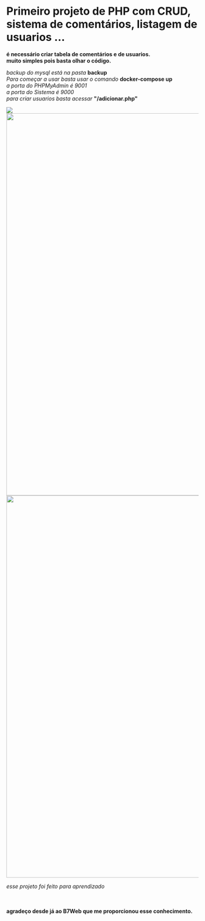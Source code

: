 # Primeiro projeto de PHP com CRUD, sistema de comentários, listagem de usuarios ... <br>

**é necessário criar tabela de comentários e de usuarios.** <br>
**muito simples pois basta olhar o código.** <br>

*backup do mysql está na pasta* **backup** <br>
*Para começar a usar basta usar o comando* **docker-compose up** <br>
*a porta do PHPMyAdmin é 9001* <br>
*a porta do Sistema é 9000* <br>
*para criar usuarios basta acessar* **"/adicionar.php"** <br>


<img src="https://github.com/codigoperfeito/CRUD-PHP-DOCKERCONFIG/blob/main/www/img/Captura%20de%20Tela%202022-08-01%20%C3%A0s%2020.29.28.png"><br>
<img src="https://github.com/codigoperfeito/CRUD-PHP-DOCKERCONFIG/blob/main/www/img/Captura%20de%20Tela%202022-08-01%20%C3%A0s%2020.47.11.png" width="1000px"> <br>
<img src="https://github.com/codigoperfeito/CRUD-PHP-DOCKERCONFIG/blob/main/www/img/Captura%20de%20Tela%202022-08-01%20%C3%A0s%2021.01.52.png" width="1000px">

*esse projeto foi feito para aprendizado* <br> <br> <br>


**agradeço desde já ao B7Web que me proporcionou esse conhecimento.**
